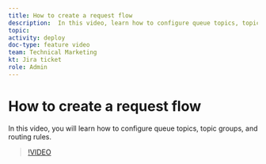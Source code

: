 ```yaml
---
title: How to create a request flow
description:  In this video, learn how to configure queue topics, topic groups, and routing rules.
topic:
activity: deploy
doc-type: feature video
team: Technical Marketing
kt: Jira ticket
role: Admin
---
```

# How to create a request flow

In this video, you will learn how to configure queue topics, topic groups, and routing rules.

>[!VIDEO](https://video.tv.adobe.com/v/335223/?quality=12&learn=on)
